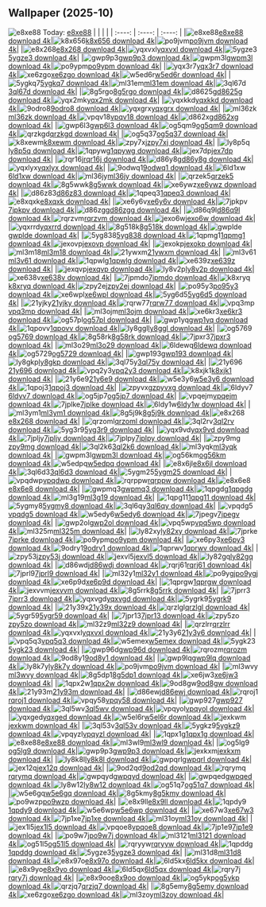 ## Wallpaper (2025-10)
![e8xe88](https://w.wallhaven.cc/full/e8/wallhaven-e8xe88.jpg) Today: [e8xe88](https://th.wallhaven.cc/small/e8/e8xe88.jpg)
|      |      |      |
| :----: | :----: | :----: |
|![e8xe88](https://th.wallhaven.cc/small/e8/e8xe88.jpg)[e8xe88 download 4k](https://wallhaven.cc/w/e8xe88)|![k8x656](https://th.wallhaven.cc/small/k8/k8x656.jpg)[k8x656 download 4k](https://wallhaven.cc/w/k8x656)|![po9jvm](https://th.wallhaven.cc/small/po/po9jvm.jpg)[po9jvm download 4k](https://wallhaven.cc/w/po9jvm)|
|![e8x268](https://th.wallhaven.cc/small/e8/e8x268.jpg)[e8x268 download 4k](https://wallhaven.cc/w/e8x268)|![yqxvxl](https://th.wallhaven.cc/small/yq/yqxvxl.jpg)[yqxvxl download 4k](https://wallhaven.cc/w/yqxvxl)|![5ygze3](https://th.wallhaven.cc/small/5y/5ygze3.jpg)[5ygze3 download 4k](https://wallhaven.cc/w/5ygze3)|
|![gwp9p3](https://th.wallhaven.cc/small/gw/gwp9p3.jpg)[gwp9p3 download 4k](https://wallhaven.cc/w/gwp9p3)|![gwpm3l](https://th.wallhaven.cc/small/gw/gwpm3l.jpg)[gwpm3l download 4k](https://wallhaven.cc/w/gwpm3l)|![po9ypm](https://th.wallhaven.cc/small/po/po9ypm.jpg)[po9ypm download 4k](https://wallhaven.cc/w/po9ypm)|
|![yqx3r7](https://th.wallhaven.cc/small/yq/yqx3r7.jpg)[yqx3r7 download 4k](https://wallhaven.cc/w/yqx3r7)|![xe6zgo](https://th.wallhaven.cc/small/xe/xe6zgo.jpg)[xe6zgo download 4k](https://wallhaven.cc/w/xe6zgo)|![w5ed6r](https://th.wallhaven.cc/small/w5/w5ed6r.jpg)[w5ed6r download 4k](https://wallhaven.cc/w/w5ed6r)|
|![5ygkq7](https://th.wallhaven.cc/small/5y/5ygkq7.jpg)[5ygkq7 download 4k](https://wallhaven.cc/w/5ygkq7)|![ml31em](https://th.wallhaven.cc/small/ml/ml31em.jpg)[ml31em download 4k](https://wallhaven.cc/w/ml31em)|![3ql67d](https://th.wallhaven.cc/small/3q/3ql67d.jpg)[3ql67d download 4k](https://wallhaven.cc/w/3ql67d)|
|![8g5rgo](https://th.wallhaven.cc/small/8g/8g5rgo.jpg)[8g5rgo download 4k](https://wallhaven.cc/w/8g5rgo)|![d8625g](https://th.wallhaven.cc/small/d8/d8625g.jpg)[d8625g download 4k](https://wallhaven.cc/w/d8625g)|![yqx2mk](https://th.wallhaven.cc/small/yq/yqx2mk.jpg)[yqx2mk download 4k](https://wallhaven.cc/w/yqx2mk)|
|![yqxkkd](https://th.wallhaven.cc/small/yq/yqxkkd.jpg)[yqxkkd download 4k](https://wallhaven.cc/w/yqxkkd)|![9odro8](https://th.wallhaven.cc/small/9o/9odro8.jpg)[9odro8 download 4k](https://wallhaven.cc/w/9odro8)|![yqxgrx](https://th.wallhaven.cc/small/yq/yqxgrx.jpg)[yqxgrx download 4k](https://wallhaven.cc/w/yqxgrx)|
|![ml36zk](https://th.wallhaven.cc/small/ml/ml36zk.jpg)[ml36zk download 4k](https://wallhaven.cc/w/ml36zk)|![vpqv18](https://th.wallhaven.cc/small/vp/vpqv18.jpg)[vpqv18 download 4k](https://wallhaven.cc/w/vpqv18)|![d862xg](https://th.wallhaven.cc/small/d8/d862xg.jpg)[d862xg download 4k](https://wallhaven.cc/w/d862xg)|
|![gwp6l3](https://th.wallhaven.cc/small/gw/gwp6l3.jpg)[gwp6l3 download 4k](https://wallhaven.cc/w/gwp6l3)|![og5qm9](https://th.wallhaven.cc/small/og/og5qm9.jpg)[og5qm9 download 4k](https://wallhaven.cc/w/og5qm9)|![qrzkgd](https://th.wallhaven.cc/small/qr/qrzkgd.jpg)[qrzkgd download 4k](https://wallhaven.cc/w/qrzkgd)|
|![og5q37](https://th.wallhaven.cc/small/og/og5q37.jpg)[og5q37 download 4k](https://wallhaven.cc/w/og5q37)|![k8xewm](https://th.wallhaven.cc/small/k8/k8xewm.jpg)[k8xewm download 4k](https://wallhaven.cc/w/k8xewm)|![zpy7xj](https://th.wallhaven.cc/small/zp/zpy7xj.jpg)[zpy7xj download 4k](https://wallhaven.cc/w/zpy7xj)|
|![ly8p5q](https://th.wallhaven.cc/small/ly/ly8p5q.jpg)[ly8p5q download 4k](https://wallhaven.cc/w/ly8p5q)|![1qpywg](https://th.wallhaven.cc/small/1q/1qpywg.jpg)[1qpywg download 4k](https://wallhaven.cc/w/1qpywg)|![jex7dp](https://th.wallhaven.cc/small/je/jex7dp.jpg)[jex7dp download 4k](https://wallhaven.cc/w/jex7dp)|
|![rqr16j](https://th.wallhaven.cc/small/rq/rqr16j.jpg)[rqr16j download 4k](https://wallhaven.cc/w/rqr16j)|![d86y8g](https://th.wallhaven.cc/small/d8/d86y8g.jpg)[d86y8g download 4k](https://wallhaven.cc/w/d86y8g)|![yqxlyx](https://th.wallhaven.cc/small/yq/yqxlyx.jpg)[yqxlyx download 4k](https://wallhaven.cc/w/yqxlyx)|
|![9odwq1](https://th.wallhaven.cc/small/9o/9odwq1.jpg)[9odwq1 download 4k](https://wallhaven.cc/w/9odwq1)|![6ld1xw](https://th.wallhaven.cc/small/6l/6ld1xw.jpg)[6ld1xw download 4k](https://wallhaven.cc/w/6ld1xw)|![ml36jy](https://th.wallhaven.cc/small/ml/ml36jy.jpg)[ml36jy download 4k](https://wallhaven.cc/w/ml36jy)|
|![qrzek5](https://th.wallhaven.cc/small/qr/qrzek5.jpg)[qrzek5 download 4k](https://wallhaven.cc/w/qrzek5)|![8g5wwk](https://th.wallhaven.cc/small/8g/8g5wwk.jpg)[8g5wwk download 4k](https://wallhaven.cc/w/8g5wwk)|![xe6ywz](https://th.wallhaven.cc/small/xe/xe6ywz.jpg)[xe6ywz download 4k](https://wallhaven.cc/w/xe6ywz)|
|![d86z83](https://th.wallhaven.cc/small/d8/d86z83.jpg)[d86z83 download 4k](https://wallhaven.cc/w/d86z83)|![1qpeq3](https://th.wallhaven.cc/small/1q/1qpeq3.jpg)[1qpeq3 download 4k](https://wallhaven.cc/w/1qpeq3)|![e8xqxk](https://th.wallhaven.cc/small/e8/e8xqxk.jpg)[e8xqxk download 4k](https://wallhaven.cc/w/e8xqxk)|
|![xe6y6v](https://th.wallhaven.cc/small/xe/xe6y6v.jpg)[xe6y6v download 4k](https://wallhaven.cc/w/xe6y6v)|![7jpkpv](https://th.wallhaven.cc/small/7j/7jpkpv.jpg)[7jpkpv download 4k](https://wallhaven.cc/w/7jpkpv)|![d86zgg](https://th.wallhaven.cc/small/d8/d86zgg.jpg)[d86zgg download 4k](https://wallhaven.cc/w/d86zgg)|
|![d86q9l](https://th.wallhaven.cc/small/d8/d86q9l.jpg)[d86q9l download 4k](https://wallhaven.cc/w/d86q9l)|![rqrzvm](https://th.wallhaven.cc/small/rq/rqrzvm.jpg)[rqrzvm download 4k](https://wallhaven.cc/w/rqrzvm)|![jexo6w](https://th.wallhaven.cc/small/je/jexo6w.jpg)[jexo6w download 4k](https://wallhaven.cc/w/jexo6w)|
|![yqxrrd](https://th.wallhaven.cc/small/yq/yqxrrd.jpg)[yqxrrd download 4k](https://wallhaven.cc/w/yqxrrd)|![8g518k](https://th.wallhaven.cc/small/8g/8g518k.jpg)[8g518k download 4k](https://wallhaven.cc/w/8g518k)|![gwplde](https://th.wallhaven.cc/small/gw/gwplde.jpg)[gwplde download 4k](https://wallhaven.cc/w/gwplde)|
|![5yg838](https://th.wallhaven.cc/small/5y/5yg838.jpg)[5yg838 download 4k](https://wallhaven.cc/w/5yg838)|![1qpmg1](https://th.wallhaven.cc/small/1q/1qpmg1.jpg)[1qpmg1 download 4k](https://wallhaven.cc/w/1qpmg1)|![jexovp](https://th.wallhaven.cc/small/je/jexovp.jpg)[jexovp download 4k](https://wallhaven.cc/w/jexovp)|
|![jexokp](https://th.wallhaven.cc/small/je/jexokp.jpg)[jexokp download 4k](https://wallhaven.cc/w/jexokp)|![ml3m18](https://th.wallhaven.cc/small/ml/ml3m18.jpg)[ml3m18 download 4k](https://wallhaven.cc/w/ml3m18)|![21ywxm](https://th.wallhaven.cc/small/21/21ywxm.jpg)[21ywxm download 4k](https://wallhaven.cc/w/21ywxm)|
|![ml3v61](https://th.wallhaven.cc/small/ml/ml3v61.jpg)[ml3v61 download 4k](https://wallhaven.cc/w/ml3v61)|![1qpwlg](https://th.wallhaven.cc/small/1q/1qpwlg.jpg)[1qpwlg download 4k](https://wallhaven.cc/w/1qpwlg)|![xe639z](https://th.wallhaven.cc/small/xe/xe639z.jpg)[xe639z download 4k](https://wallhaven.cc/w/xe639z)|
|![jexqvp](https://th.wallhaven.cc/small/je/jexqvp.jpg)[jexqvp download 4k](https://wallhaven.cc/w/jexqvp)|![ly8v2p](https://th.wallhaven.cc/small/ly/ly8v2p.jpg)[ly8v2p download 4k](https://wallhaven.cc/w/ly8v2p)|![xe638v](https://th.wallhaven.cc/small/xe/xe638v.jpg)[xe638v download 4k](https://wallhaven.cc/w/xe638v)|
|![7jpmdo](https://th.wallhaven.cc/small/7j/7jpmdo.jpg)[7jpmdo download 4k](https://wallhaven.cc/w/7jpmdo)|![k8xryq](https://th.wallhaven.cc/small/k8/k8xryq.jpg)[k8xryq download 4k](https://wallhaven.cc/w/k8xryq)|![zpy2ej](https://th.wallhaven.cc/small/zp/zpy2ej.jpg)[zpy2ej download 4k](https://wallhaven.cc/w/zpy2ej)|
|![po95y3](https://th.wallhaven.cc/small/po/po95y3.jpg)[po95y3 download 4k](https://wallhaven.cc/w/po95y3)|![xe6wpl](https://th.wallhaven.cc/small/xe/xe6wpl.jpg)[xe6wpl download 4k](https://wallhaven.cc/w/xe6wpl)|![5yg6d5](https://th.wallhaven.cc/small/5y/5yg6d5.jpg)[5yg6d5 download 4k](https://wallhaven.cc/w/5yg6d5)|
|![21yjky](https://th.wallhaven.cc/small/21/21yjky.jpg)[21yjky download 4k](https://wallhaven.cc/w/21yjky)|![rqrw77](https://th.wallhaven.cc/small/rq/rqrw77.jpg)[rqrw77 download 4k](https://wallhaven.cc/w/rqrw77)|![vpq3mp](https://th.wallhaven.cc/small/vp/vpq3mp.jpg)[vpq3mp download 4k](https://wallhaven.cc/w/vpq3mp)|
|![ml3ojm](https://th.wallhaven.cc/small/ml/ml3ojm.jpg)[ml3ojm download 4k](https://wallhaven.cc/w/ml3ojm)|![xe6kr3](https://th.wallhaven.cc/small/xe/xe6kr3.jpg)[xe6kr3 download 4k](https://wallhaven.cc/w/xe6kr3)|![og57pl](https://th.wallhaven.cc/small/og/og57pl.jpg)[og57pl download 4k](https://wallhaven.cc/w/og57pl)|
|![gwp1yq](https://th.wallhaven.cc/small/gw/gwp1yq.jpg)[gwp1yq download 4k](https://wallhaven.cc/w/gwp1yq)|![1qpovv](https://th.wallhaven.cc/small/1q/1qpovv.jpg)[1qpovv download 4k](https://wallhaven.cc/w/1qpovv)|![ly8ggl](https://th.wallhaven.cc/small/ly/ly8ggl.jpg)[ly8ggl download 4k](https://wallhaven.cc/w/ly8ggl)|
|![og5769](https://th.wallhaven.cc/small/og/og5769.jpg)[og5769 download 4k](https://wallhaven.cc/w/og5769)|![8g58rk](https://th.wallhaven.cc/small/8g/8g58rk.jpg)[8g58rk download 4k](https://wallhaven.cc/w/8g58rk)|![7jpxr3](https://th.wallhaven.cc/small/7j/7jpxr3.jpg)[7jpxr3 download 4k](https://wallhaven.cc/w/7jpxr3)|
|![ml3o29](https://th.wallhaven.cc/small/ml/ml3o29.jpg)[ml3o29 download 4k](https://wallhaven.cc/w/ml3o29)|![6ldewq](https://th.wallhaven.cc/small/6l/6ldewq.jpg)[6ldewq download 4k](https://wallhaven.cc/w/6ldewq)|![og5729](https://th.wallhaven.cc/small/og/og5729.jpg)[og5729 download 4k](https://wallhaven.cc/w/og5729)|
|![gwp193](https://th.wallhaven.cc/small/gw/gwp193.jpg)[gwp193 download 4k](https://wallhaven.cc/w/gwp193)|![ly8gkp](https://th.wallhaven.cc/small/ly/ly8gkp.jpg)[ly8gkp download 4k](https://wallhaven.cc/w/ly8gkp)|![3ql75y](https://th.wallhaven.cc/small/3q/3ql75y.jpg)[3ql75y download 4k](https://wallhaven.cc/w/3ql75y)|
|![21y696](https://th.wallhaven.cc/small/21/21y696.jpg)[21y696 download 4k](https://wallhaven.cc/w/21y696)|![vpq2y3](https://th.wallhaven.cc/small/vp/vpq2y3.jpg)[vpq2y3 download 4k](https://wallhaven.cc/w/vpq2y3)|![k8xjk1](https://th.wallhaven.cc/small/k8/k8xjk1.jpg)[k8xjk1 download 4k](https://wallhaven.cc/w/k8xjk1)|
|![21y6e9](https://th.wallhaven.cc/small/21/21y6e9.jpg)[21y6e9 download 4k](https://wallhaven.cc/w/21y6e9)|![w5e3y6](https://th.wallhaven.cc/small/w5/w5e3y6.jpg)[w5e3y6 download 4k](https://wallhaven.cc/w/w5e3y6)|![1qpoj3](https://th.wallhaven.cc/small/1q/1qpoj3.jpg)[1qpoj3 download 4k](https://wallhaven.cc/w/1qpoj3)|
|![zpyvxg](https://th.wallhaven.cc/small/zp/zpyvxg.jpg)[zpyvxg download 4k](https://wallhaven.cc/w/zpyvxg)|![6ldyv7](https://th.wallhaven.cc/small/6l/6ldyv7.jpg)[6ldyv7 download 4k](https://wallhaven.cc/w/6ldyv7)|![og5jp7](https://th.wallhaven.cc/small/og/og5jp7.jpg)[og5jp7 download 4k](https://wallhaven.cc/w/og5jp7)|
|![vpqejm](https://th.wallhaven.cc/small/vp/vpqejm.jpg)[vpqejm download 4k](https://wallhaven.cc/w/vpqejm)|![7jplke](https://th.wallhaven.cc/small/7j/7jplke.jpg)[7jplke download 4k](https://wallhaven.cc/w/7jplke)|![6ldy1w](https://th.wallhaven.cc/small/6l/6ldy1w.jpg)[6ldy1w download 4k](https://wallhaven.cc/w/6ldy1w)|
|![ml3ym1](https://th.wallhaven.cc/small/ml/ml3ym1.jpg)[ml3ym1 download 4k](https://wallhaven.cc/w/ml3ym1)|![8g5j9k](https://th.wallhaven.cc/small/8g/8g5j9k.jpg)[8g5j9k download 4k](https://wallhaven.cc/w/8g5j9k)|![e8x268](https://th.wallhaven.cc/small/e8/e8x268.jpg)[e8x268 download 4k](https://wallhaven.cc/w/e8x268)|
|![qrzoml](https://th.wallhaven.cc/small/qr/qrzoml.jpg)[qrzoml download 4k](https://wallhaven.cc/w/qrzoml)|![3ql2rv](https://th.wallhaven.cc/small/3q/3ql2rv.jpg)[3ql2rv download 4k](https://wallhaven.cc/w/3ql2rv)|![5yg3r9](https://th.wallhaven.cc/small/5y/5yg3r9.jpg)[5yg3r9 download 4k](https://wallhaven.cc/w/5yg3r9)|
|![yqx9vd](https://th.wallhaven.cc/small/yq/yqx9vd.jpg)[yqx9vd download 4k](https://wallhaven.cc/w/yqx9vd)|![7jpljy](https://th.wallhaven.cc/small/7j/7jpljy.jpg)[7jpljy download 4k](https://wallhaven.cc/w/7jpljy)|![7jplpy](https://th.wallhaven.cc/small/7j/7jplpy.jpg)[7jplpy download 4k](https://wallhaven.cc/w/7jplpy)|
|![zpy9mg](https://th.wallhaven.cc/small/zp/zpy9mg.jpg)[zpy9mg download 4k](https://wallhaven.cc/w/zpy9mg)|![3ql2k6](https://th.wallhaven.cc/small/3q/3ql2k6.jpg)[3ql2k6 download 4k](https://wallhaven.cc/w/3ql2k6)|![ml3yqk](https://th.wallhaven.cc/small/ml/ml3yqk.jpg)[ml3yqk download 4k](https://wallhaven.cc/w/ml3yqk)|
|![gwpm3l](https://th.wallhaven.cc/small/gw/gwpm3l.jpg)[gwpm3l download 4k](https://wallhaven.cc/w/gwpm3l)|![og56km](https://th.wallhaven.cc/small/og/og56km.jpg)[og56km download 4k](https://wallhaven.cc/w/og56km)|![w5edpq](https://th.wallhaven.cc/small/w5/w5edpq.jpg)[w5edpq download 4k](https://wallhaven.cc/w/w5edpq)|
|![e8x6jl](https://th.wallhaven.cc/small/e8/e8x6jl.jpg)[e8x6jl download 4k](https://wallhaven.cc/w/e8x6jl)|![3ql6d3](https://th.wallhaven.cc/small/3q/3ql6d3.jpg)[3ql6d3 download 4k](https://wallhaven.cc/w/3ql6d3)|![5ygm25](https://th.wallhaven.cc/small/5y/5ygm25.jpg)[5ygm25 download 4k](https://wallhaven.cc/w/5ygm25)|
|![vpqdwp](https://th.wallhaven.cc/small/vp/vpqdwp.jpg)[vpqdwp download 4k](https://wallhaven.cc/w/vpqdwp)|![rqrppw](https://th.wallhaven.cc/small/rq/rqrppw.jpg)[rqrppw download 4k](https://wallhaven.cc/w/rqrppw)|![e8x6e8](https://th.wallhaven.cc/small/e8/e8x6e8.jpg)[e8x6e8 download 4k](https://wallhaven.cc/w/e8x6e8)|
|![gwpmq3](https://th.wallhaven.cc/small/gw/gwpmq3.jpg)[gwpmq3 download 4k](https://wallhaven.cc/w/gwpmq3)|![1qpgdg](https://th.wallhaven.cc/small/1q/1qpgdg.jpg)[1qpgdg download 4k](https://wallhaven.cc/w/1qpgdg)|![ml3g19](https://th.wallhaven.cc/small/ml/ml3g19.jpg)[ml3g19 download 4k](https://wallhaven.cc/w/ml3g19)|
|![1qpg11](https://th.wallhaven.cc/small/1q/1qpg11.jpg)[1qpg11 download 4k](https://wallhaven.cc/w/1qpg11)|![5ygmy8](https://th.wallhaven.cc/small/5y/5ygmy8.jpg)[5ygmy8 download 4k](https://wallhaven.cc/w/5ygmy8)|![3ql6qy](https://th.wallhaven.cc/small/3q/3ql6qy.jpg)[3ql6qy download 4k](https://wallhaven.cc/w/3ql6qy)|
|![vpqdg5](https://th.wallhaven.cc/small/vp/vpqdg5.jpg)[vpqdg5 download 4k](https://wallhaven.cc/w/vpqdg5)|![w5edy6](https://th.wallhaven.cc/small/w5/w5edy6.jpg)[w5edy6 download 4k](https://wallhaven.cc/w/w5edy6)|![7jpegv](https://th.wallhaven.cc/small/7j/7jpegv.jpg)[7jpegv download 4k](https://wallhaven.cc/w/7jpegv)|
|![gwp2ol](https://th.wallhaven.cc/small/gw/gwp2ol.jpg)[gwp2ol download 4k](https://wallhaven.cc/w/gwp2ol)|![vpq5wp](https://th.wallhaven.cc/small/vp/vpq5wp.jpg)[vpq5wp download 4k](https://wallhaven.cc/w/vpq5wp)|![ml325m](https://th.wallhaven.cc/small/ml/ml325m.jpg)[ml325m download 4k](https://wallhaven.cc/w/ml325m)|
|![ly82xy](https://th.wallhaven.cc/small/ly/ly82xy.jpg)[ly82xy download 4k](https://wallhaven.cc/w/ly82xy)|![7jprke](https://th.wallhaven.cc/small/7j/7jprke.jpg)[7jprke download 4k](https://wallhaven.cc/w/7jprke)|![po9ypm](https://th.wallhaven.cc/small/po/po9ypm.jpg)[po9ypm download 4k](https://wallhaven.cc/w/po9ypm)|
|![xe6py3](https://th.wallhaven.cc/small/xe/xe6py3.jpg)[xe6py3 download 4k](https://wallhaven.cc/w/xe6py3)|![9odry1](https://th.wallhaven.cc/small/9o/9odry1.jpg)[9odry1 download 4k](https://wallhaven.cc/w/9odry1)|![1qprwv](https://th.wallhaven.cc/small/1q/1qprwv.jpg)[1qprwv download 4k](https://wallhaven.cc/w/1qprwv)|
|![zpy53j](https://th.wallhaven.cc/small/zp/zpy53j.jpg)[zpy53j download 4k](https://wallhaven.cc/w/zpy53j)|![jexvl5](https://th.wallhaven.cc/small/je/jexvl5.jpg)[jexvl5 download 4k](https://wallhaven.cc/w/jexvl5)|![ly82gq](https://th.wallhaven.cc/small/ly/ly82gq.jpg)[ly82gq download 4k](https://wallhaven.cc/w/ly82gq)|
|![d86wdj](https://th.wallhaven.cc/small/d8/d86wdj.jpg)[d86wdj download 4k](https://wallhaven.cc/w/d86wdj)|![rqrj61](https://th.wallhaven.cc/small/rq/rqrj61.jpg)[rqrj61 download 4k](https://wallhaven.cc/w/rqrj61)|![7jprl9](https://th.wallhaven.cc/small/7j/7jprl9.jpg)[7jprl9 download 4k](https://wallhaven.cc/w/7jprl9)|
|![ml32y1](https://th.wallhaven.cc/small/ml/ml32y1.jpg)[ml32y1 download 4k](https://wallhaven.cc/w/ml32y1)|![po9ygj](https://th.wallhaven.cc/small/po/po9ygj.jpg)[po9ygj download 4k](https://wallhaven.cc/w/po9ygj)|![xe6p9d](https://th.wallhaven.cc/small/xe/xe6p9d.jpg)[xe6p9d download 4k](https://wallhaven.cc/w/xe6p9d)|
|![1qprgw](https://th.wallhaven.cc/small/1q/1qprgw.jpg)[1qprgw download 4k](https://wallhaven.cc/w/1qprgw)|![jexvvm](https://th.wallhaven.cc/small/je/jexvvm.jpg)[jexvvm download 4k](https://wallhaven.cc/w/jexvvm)|![8g5rrk](https://th.wallhaven.cc/small/8g/8g5rrk.jpg)[8g5rrk download 4k](https://wallhaven.cc/w/8g5rrk)|
|![7jprr3](https://th.wallhaven.cc/small/7j/7jprr3.jpg)[7jprr3 download 4k](https://wallhaven.cc/w/7jprr3)|![yqxvgd](https://th.wallhaven.cc/small/yq/yqxvgd.jpg)[yqxvgd download 4k](https://wallhaven.cc/w/yqxvgd)|![5ygrk9](https://th.wallhaven.cc/small/5y/5ygrk9.jpg)[5ygrk9 download 4k](https://wallhaven.cc/w/5ygrk9)|
|![21y39x](https://th.wallhaven.cc/small/21/21y39x.jpg)[21y39x download 4k](https://wallhaven.cc/w/21y39x)|![qrzlgl](https://th.wallhaven.cc/small/qr/qrzlgl.jpg)[qrzlgl download 4k](https://wallhaven.cc/w/qrzlgl)|![5ygr59](https://th.wallhaven.cc/small/5y/5ygr59.jpg)[5ygr59 download 4k](https://wallhaven.cc/w/5ygr59)|
|![7jpr13](https://th.wallhaven.cc/small/7j/7jpr13.jpg)[7jpr13 download 4k](https://wallhaven.cc/w/7jpr13)|![zpy5zo](https://th.wallhaven.cc/small/zp/zpy5zo.jpg)[zpy5zo download 4k](https://wallhaven.cc/w/zpy5zo)|![ml32z9](https://th.wallhaven.cc/small/ml/ml32z9.jpg)[ml32z9 download 4k](https://wallhaven.cc/w/ml32z9)|
|![qrzlrr](https://th.wallhaven.cc/small/qr/qrzlrr.jpg)[qrzlrr download 4k](https://wallhaven.cc/w/qrzlrr)|![yqxvxl](https://th.wallhaven.cc/small/yq/yqxvxl.jpg)[yqxvxl download 4k](https://wallhaven.cc/w/yqxvxl)|![21y3y6](https://th.wallhaven.cc/small/21/21y3y6.jpg)[21y3y6 download 4k](https://wallhaven.cc/w/21y3y6)|
|![vpq5q3](https://th.wallhaven.cc/small/vp/vpq5q3.jpg)[vpq5q3 download 4k](https://wallhaven.cc/w/vpq5q3)|![w5emex](https://th.wallhaven.cc/small/w5/w5emex.jpg)[w5emex download 4k](https://wallhaven.cc/w/w5emex)|![5ygk23](https://th.wallhaven.cc/small/5y/5ygk23.jpg)[5ygk23 download 4k](https://wallhaven.cc/w/5ygk23)|
|![gwp96d](https://th.wallhaven.cc/small/gw/gwp96d.jpg)[gwp96d download 4k](https://wallhaven.cc/w/gwp96d)|![rqrozm](https://th.wallhaven.cc/small/rq/rqrozm.jpg)[rqrozm download 4k](https://wallhaven.cc/w/rqrozm)|![9od8y1](https://th.wallhaven.cc/small/9o/9od8y1.jpg)[9od8y1 download 4k](https://wallhaven.cc/w/9od8y1)|
|![gwp9lq](https://th.wallhaven.cc/small/gw/gwp9lq.jpg)[gwp9lq download 4k](https://wallhaven.cc/w/gwp9lq)|![ly8k7y](https://th.wallhaven.cc/small/ly/ly8k7y.jpg)[ly8k7y download 4k](https://wallhaven.cc/w/ly8k7y)|![po9jvm](https://th.wallhaven.cc/small/po/po9jvm.jpg)[po9jvm download 4k](https://wallhaven.cc/w/po9jvm)|
|![ml3wvy](https://th.wallhaven.cc/small/ml/ml3wvy.jpg)[ml3wvy download 4k](https://wallhaven.cc/w/ml3wvy)|![8g5dp1](https://th.wallhaven.cc/small/8g/8g5dp1.jpg)[8g5dp1 download 4k](https://wallhaven.cc/w/8g5dp1)|![xe6jw3](https://th.wallhaven.cc/small/xe/xe6jw3.jpg)[xe6jw3 download 4k](https://wallhaven.cc/w/xe6jw3)|
|![1qpx2w](https://th.wallhaven.cc/small/1q/1qpx2w.jpg)[1qpx2w download 4k](https://wallhaven.cc/w/1qpx2w)|![9od8gw](https://th.wallhaven.cc/small/9o/9od8gw.jpg)[9od8gw download 4k](https://wallhaven.cc/w/9od8gw)|![21y93m](https://th.wallhaven.cc/small/21/21y93m.jpg)[21y93m download 4k](https://wallhaven.cc/w/21y93m)|
|![d86ewj](https://th.wallhaven.cc/small/d8/d86ewj.jpg)[d86ewj download 4k](https://wallhaven.cc/w/d86ewj)|![rqroj1](https://th.wallhaven.cc/small/rq/rqroj1.jpg)[rqroj1 download 4k](https://wallhaven.cc/w/rqroj1)|![vpqy58](https://th.wallhaven.cc/small/vp/vpqy58.jpg)[vpqy58 download 4k](https://wallhaven.cc/w/vpqy58)|
|![gwp927](https://th.wallhaven.cc/small/gw/gwp927.jpg)[gwp927 download 4k](https://wallhaven.cc/w/gwp927)|![3ql5wv](https://th.wallhaven.cc/small/3q/3ql5wv.jpg)[3ql5wv download 4k](https://wallhaven.cc/w/3ql5wv)|![vpqyol](https://th.wallhaven.cc/small/vp/vpqyol.jpg)[vpqyol download 4k](https://wallhaven.cc/w/vpqyol)|
|![yqxged](https://th.wallhaven.cc/small/yq/yqxged.jpg)[yqxged download 4k](https://wallhaven.cc/w/yqxged)|![w5el6r](https://th.wallhaven.cc/small/w5/w5el6r.jpg)[w5el6r download 4k](https://wallhaven.cc/w/w5el6r)|![jexkwm](https://th.wallhaven.cc/small/je/jexkwm.jpg)[jexkwm download 4k](https://wallhaven.cc/w/jexkwm)|
|![3ql53v](https://th.wallhaven.cc/small/3q/3ql53v.jpg)[3ql53v download 4k](https://wallhaven.cc/w/3ql53v)|![5ygkz9](https://th.wallhaven.cc/small/5y/5ygkz9.jpg)[5ygkz9 download 4k](https://wallhaven.cc/w/5ygkz9)|![vpqyzl](https://th.wallhaven.cc/small/vp/vpqyzl.jpg)[vpqyzl download 4k](https://wallhaven.cc/w/vpqyzl)|
|![1qpx1g](https://th.wallhaven.cc/small/1q/1qpx1g.jpg)[1qpx1g download 4k](https://wallhaven.cc/w/1qpx1g)|![e8xe88](https://th.wallhaven.cc/small/e8/e8xe88.jpg)[e8xe88 download 4k](https://wallhaven.cc/w/e8xe88)|![ml3wl9](https://th.wallhaven.cc/small/ml/ml3wl9.jpg)[ml3wl9 download 4k](https://wallhaven.cc/w/ml3wl9)|
|![og5lg9](https://th.wallhaven.cc/small/og/og5lg9.jpg)[og5lg9 download 4k](https://wallhaven.cc/w/og5lg9)|![gwp9p3](https://th.wallhaven.cc/small/gw/gwp9p3.jpg)[gwp9p3 download 4k](https://wallhaven.cc/w/gwp9p3)|![jexkxm](https://th.wallhaven.cc/small/je/jexkxm.jpg)[jexkxm download 4k](https://wallhaven.cc/w/jexkxm)|
|![ly8k8l](https://th.wallhaven.cc/small/ly/ly8k8l.jpg)[ly8k8l download 4k](https://wallhaven.cc/w/ly8k8l)|![gwpqrl](https://th.wallhaven.cc/small/gw/gwpqrl.jpg)[gwpqrl download 4k](https://wallhaven.cc/w/gwpqrl)|![jex12q](https://th.wallhaven.cc/small/je/jex12q.jpg)[jex12q download 4k](https://wallhaven.cc/w/jex12q)|
|![9od2qd](https://th.wallhaven.cc/small/9o/9od2qd.jpg)[9od2qd download 4k](https://wallhaven.cc/w/9od2qd)|![rqrymq](https://th.wallhaven.cc/small/rq/rqrymq.jpg)[rqrymq download 4k](https://wallhaven.cc/w/rqrymq)|![gwpqyd](https://th.wallhaven.cc/small/gw/gwpqyd.jpg)[gwpqyd download 4k](https://wallhaven.cc/w/gwpqyd)|
|![gwpqed](https://th.wallhaven.cc/small/gw/gwpqed.jpg)[gwpqed download 4k](https://wallhaven.cc/w/gwpqed)|![ly8w12](https://th.wallhaven.cc/small/ly/ly8w12.jpg)[ly8w12 download 4k](https://wallhaven.cc/w/ly8w12)|![og51q7](https://th.wallhaven.cc/small/og/og51q7.jpg)[og51q7 download 4k](https://wallhaven.cc/w/og51q7)|
|![w5e6gq](https://th.wallhaven.cc/small/w5/w5e6gq.jpg)[w5e6gq download 4k](https://wallhaven.cc/w/w5e6gq)|![8g5kmy](https://th.wallhaven.cc/small/8g/8g5kmy.jpg)[8g5kmy download 4k](https://wallhaven.cc/w/8g5kmy)|![po9wzp](https://th.wallhaven.cc/small/po/po9wzp.jpg)[po9wzp download 4k](https://wallhaven.cc/w/po9wzp)|
|![e8x9ll](https://th.wallhaven.cc/small/e8/e8x9ll.jpg)[e8x9ll download 4k](https://wallhaven.cc/w/e8x9ll)|![1qpdy9](https://th.wallhaven.cc/small/1q/1qpdy9.jpg)[1qpdy9 download 4k](https://wallhaven.cc/w/1qpdy9)|![w5e6wp](https://th.wallhaven.cc/small/w5/w5e6wp.jpg)[w5e6wp download 4k](https://wallhaven.cc/w/w5e6wp)|
|![xe67w3](https://th.wallhaven.cc/small/xe/xe67w3.jpg)[xe67w3 download 4k](https://wallhaven.cc/w/xe67w3)|![7jp1xe](https://th.wallhaven.cc/small/7j/7jp1xe.jpg)[7jp1xe download 4k](https://wallhaven.cc/w/7jp1xe)|![ml31oy](https://th.wallhaven.cc/small/ml/ml31oy.jpg)[ml31oy download 4k](https://wallhaven.cc/w/ml31oy)|
|![jex1l5](https://th.wallhaven.cc/small/je/jex1l5.jpg)[jex1l5 download 4k](https://wallhaven.cc/w/jex1l5)|![vpqoe8](https://th.wallhaven.cc/small/vp/vpqoe8.jpg)[vpqoe8 download 4k](https://wallhaven.cc/w/vpqoe8)|![7jp1e9](https://th.wallhaven.cc/small/7j/7jp1e9.jpg)[7jp1e9 download 4k](https://wallhaven.cc/w/7jp1e9)|
|![po9w7j](https://th.wallhaven.cc/small/po/po9w7j.jpg)[po9w7j download 4k](https://wallhaven.cc/w/po9w7j)|![ml3121](https://th.wallhaven.cc/small/ml/ml3121.jpg)[ml3121 download 4k](https://wallhaven.cc/w/ml3121)|![og51l5](https://th.wallhaven.cc/small/og/og51l5.jpg)[og51l5 download 4k](https://wallhaven.cc/w/og51l5)|
|![rqryyw](https://th.wallhaven.cc/small/rq/rqryyw.jpg)[rqryyw download 4k](https://wallhaven.cc/w/rqryyw)|![1qpddg](https://th.wallhaven.cc/small/1q/1qpddg.jpg)[1qpddg download 4k](https://wallhaven.cc/w/1qpddg)|![5ygze3](https://th.wallhaven.cc/small/5y/5ygze3.jpg)[5ygze3 download 4k](https://wallhaven.cc/w/5ygze3)|
|![ml31d8](https://th.wallhaven.cc/small/ml/ml31d8.jpg)[ml31d8 download 4k](https://wallhaven.cc/w/ml31d8)|![e8x97o](https://th.wallhaven.cc/small/e8/e8x97o.jpg)[e8x97o download 4k](https://wallhaven.cc/w/e8x97o)|![6ld5kx](https://th.wallhaven.cc/small/6l/6ld5kx.jpg)[6ld5kx download 4k](https://wallhaven.cc/w/6ld5kx)|
|![e8x9yo](https://th.wallhaven.cc/small/e8/e8x9yo.jpg)[e8x9yo download 4k](https://wallhaven.cc/w/e8x9yo)|![6ld5qx](https://th.wallhaven.cc/small/6l/6ld5qx.jpg)[6ld5qx download 4k](https://wallhaven.cc/w/6ld5qx)|![rqry7j](https://th.wallhaven.cc/small/rq/rqry7j.jpg)[rqry7j download 4k](https://wallhaven.cc/w/rqry7j)|
|![e8x9oo](https://th.wallhaven.cc/small/e8/e8x9oo.jpg)[e8x9oo download 4k](https://wallhaven.cc/w/e8x9oo)|![og5ykp](https://th.wallhaven.cc/small/og/og5ykp.jpg)[og5ykp download 4k](https://wallhaven.cc/w/og5ykp)|![qrzjq7](https://th.wallhaven.cc/small/qr/qrzjq7.jpg)[qrzjq7 download 4k](https://wallhaven.cc/w/qrzjq7)|
|![8g5emy](https://th.wallhaven.cc/small/8g/8g5emy.jpg)[8g5emy download 4k](https://wallhaven.cc/w/8g5emy)|![xe6zgo](https://th.wallhaven.cc/small/xe/xe6zgo.jpg)[xe6zgo download 4k](https://wallhaven.cc/w/xe6zgo)|![ml3zoy](https://th.wallhaven.cc/small/ml/ml3zoy.jpg)[ml3zoy download 4k](https://wallhaven.cc/w/ml3zoy)|

